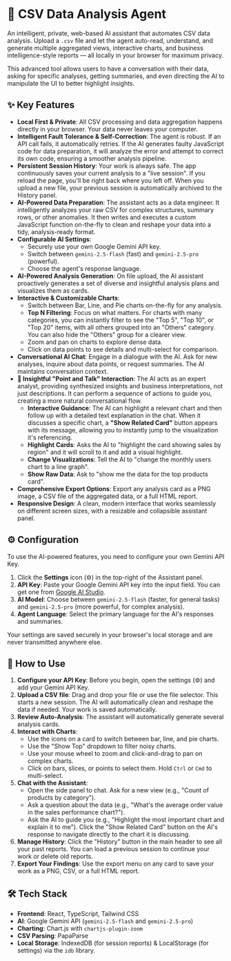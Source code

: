 # 🧠 CSV Data Analysis Agent

An intelligent, private, web-based AI assistant that automates CSV data analysis. Upload a `.csv` file and let the agent auto-read, understand, and generate multiple aggregated views, interactive charts, and business intelligence-style reports — all locally in your browser for maximum privacy.

This advanced tool allows users to have a conversation with their data, asking for specific analyses, getting summaries, and even directing the AI to manipulate the UI to better highlight insights.

## ✨ Key Features

*   **Local First & Private**: All CSV processing and data aggregation happens directly in your browser. Your data never leaves your computer.
*   **Intelligent Fault Tolerance & Self-Correction**: The agent is robust. If an API call fails, it automatically retries. If the AI generates faulty JavaScript code for data preparation, it will analyze the error and attempt to correct its own code, ensuring a smoother analysis pipeline.
*   **Persistent Session History**: Your work is always safe. The app continuously saves your current analysis to a "live session". If you reload the page, you'll be right back where you left off. When you upload a new file, your previous session is automatically archived to the History panel.
*   **AI-Powered Data Preparation**: The assistant acts as a data engineer. It intelligently analyzes your raw CSV for complex structures, summary rows, or other anomalies. It then writes and executes a custom JavaScript function on-the-fly to clean and reshape your data into a tidy, analysis-ready format.
*   **Configurable AI Settings**:
    *   Securely use your own Google Gemini API key.
    *   Switch between `gemini-2.5-flash` (fast) and `gemini-2.5-pro` (powerful).
    *   Choose the agent's response language.
*   **AI-Powered Analysis Generation**: On file upload, the AI assistant proactively generates a set of diverse and insightful analysis plans and visualizes them as cards.
*   **Interactive & Customizable Charts**:
    *   Switch between Bar, Line, and Pie charts on-the-fly for any analysis.
    *   **Top N Filtering**: Focus on what matters. For charts with many categories, you can instantly filter to see the "Top 5", "Top 10", or "Top 20" items, with all others grouped into an "Others" category. You can also hide the "Others" group for a clearer view.
    *   Zoom and pan on charts to explore dense data.
    *   Click on data points to see details and multi-select for comparison.
*   **Conversational AI Chat**: Engage in a dialogue with the AI. Ask for new analyses, inquire about data points, or request summaries. The AI maintains conversation context.
*   **🤖 Insightful "Point and Talk" Interaction**: The AI acts as an expert analyst, providing synthesized insights and business interpretations, not just descriptions. It can perform a sequence of actions to guide you, creating a more natural conversational flow.
    *   **Interactive Guidance**: The AI can highlight a relevant chart and then follow up with a detailed text explanation in the chat. When it discusses a specific chart, a **"Show Related Card"** button appears with its message, allowing you to instantly jump to the visualization it's referencing.
    *   **Highlight Cards**: Asks the AI to "highlight the card showing sales by region" and it will scroll to it and add a visual highlight.
    *   **Change Visualizations**: Tell the AI to "change the monthly users chart to a line graph".
    *   **Show Raw Data**: Ask to "show me the data for the top products card".
*   **Comprehensive Export Options**: Export any analysis card as a PNG image, a CSV file of the aggregated data, or a full HTML report.
*   **Responsive Design**: A clean, modern interface that works seamlessly on different screen sizes, with a resizable and collapsible assistant panel.

## ⚙️ Configuration

To use the AI-powered features, you need to configure your own Gemini API Key.

1.  Click the **Settings** icon (⚙️) in the top-right of the Assistant panel.
2.  **API Key**: Paste your Google Gemini API key into the input field. You can get one from [Google AI Studio](https://aistudio.google.com/app/apikey).
3.  **AI Model**: Choose between `gemini-2.5-flash` (faster, for general tasks) and `gemini-2.5-pro` (more powerful, for complex analysis).
4.  **Agent Language**: Select the primary language for the AI's responses and summaries.

Your settings are saved securely in your browser's local storage and are never transmitted anywhere else.

## 🚀 How to Use

1.  **Configure your API Key**: Before you begin, open the settings (⚙️) and add your Gemini API Key.
2.  **Upload a CSV file**: Drag and drop your file or use the file selector. This starts a new session. The AI will automatically clean and reshape the data if needed. Your work is saved automatically.
3.  **Review Auto-Analysis**: The assistant will automatically generate several analysis cards.
4.  **Interact with Charts**:
    *   Use the icons on a card to switch between bar, line, and pie charts.
    *   Use the "Show Top" dropdown to filter noisy charts.
    *   Use your mouse wheel to zoom and click-and-drag to pan on complex charts.
    *   Click on bars, slices, or points to select them. Hold `Ctrl` or `Cmd` to multi-select.
5.  **Chat with the Assistant**:
    *   Open the side panel to chat. Ask for a new view (e.g., "Count of products by category").
    *   Ask a question about the data (e.g., "What's the average order value in the sales performance chart?").
    *   Ask the AI to guide you (e.g., "Highlight the most important chart and explain it to me"). Click the "Show Related Card" button on the AI's response to navigate directly to the chart it is discussing.
6.  **Manage History**: Click the "History" button in the main header to see all your past reports. You can load a previous session to continue your work or delete old reports.
7.  **Export Your Findings**: Use the export menu on any card to save your work as a PNG, CSV, or a full HTML report.

## 🛠️ Tech Stack

*   **Frontend**: React, TypeScript, Tailwind CSS
*   **AI**: Google Gemini API (`gemini-2.5-flash` and `gemini-2.5-pro`)
*   **Charting**: Chart.js with `chartjs-plugin-zoom`
*   **CSV Parsing**: PapaParse
*   **Local Storage**: IndexedDB (for session reports) & LocalStorage (for settings) via the `idb` library.